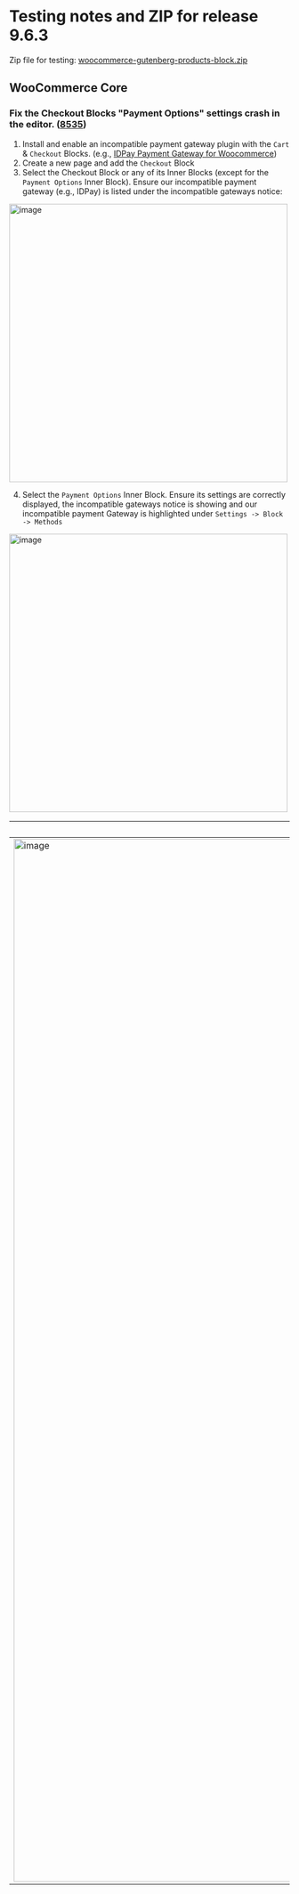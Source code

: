 # Testing notes and ZIP for release 9.6.3

Zip file for testing: [woocommerce-gutenberg-products-block.zip](https://github.com/woocommerce/woocommerce-blocks/files/10841107/woocommerce-gutenberg-products-block.zip)


## WooCommerce Core

### Fix the Checkout Blocks "Payment Options" settings crash in the editor. ([8535](https://github.com/woocommerce/woocommerce-blocks/pull/8535))

1. Install and enable an incompatible payment gateway plugin with the `Cart` & `Checkout` Blocks. (e.g., [IDPay Payment Gateway for Woocommerce](https://wordpress.org/plugins/woo-idpay-gateway/))
2. Create a new page and add the `Checkout` Block
3. Select the Checkout Block or any of its Inner Blocks (except for the `Payment Options` Inner Block). Ensure our incompatible payment gateway (e.g., IDPay) is listed under the incompatible gateways notice:

<img width="500" alt="image" src="https://user-images.githubusercontent.com/14235870/221174704-1d12e2bc-6c6c-4089-a2d2-a7bedc7f55c3.png">

4. Select the `Payment Options` Inner Block. Ensure its settings are correctly displayed, the incompatible gateways notice is showing and our incompatible payment Gateway is highlighted under `Settings -> Block -> Methods`

<img width="500" alt="image" src="https://user-images.githubusercontent.com/14235870/221178227-e4e12f08-dd88-4aac-824c-3990bde13a89.png">

| Before | After |
| ------ | ----- |
|     <img width="1874" alt="image" src="https://user-images.githubusercontent.com/14235870/221171831-6245b687-a377-4730-92ab-8710360ee060.png">   |    <img width="1208" alt="image" src="https://user-images.githubusercontent.com/14235870/221178227-e4e12f08-dd88-4aac-824c-3990bde13a89.png">   |
